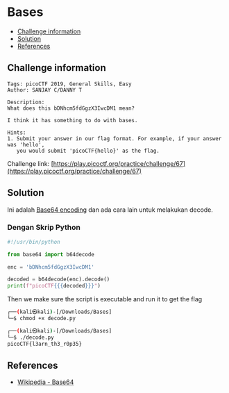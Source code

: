 # Bases

- [Challenge information](#challenge-information)
- [Solution](#solution)
- [References](#references)

## Challenge information
```
Tags: picoCTF 2019, General Skills, Easy
Author: SANJAY C/DANNY T
 
Description:
What does this bDNhcm5fdGgzX3IwcDM1 mean? 

I think it has something to do with bases.

Hints:
1. Submit your answer in our flag format. For example, if your answer was 'hello', 
   you would submit 'picoCTF{hello}' as the flag.
```
Challenge link: [https://play.picoctf.org/practice/challenge/67](https://play.picoctf.org/practice/challenge/67)

## Solution

Ini adalah [Base64 encoding](https://en.wikipedia.org/wiki/Base64) dan ada cara lain untuk melakukan decode.

### Dengan Skrip Python

```python
#!/usr/bin/python

from base64 import b64decode

enc = 'bDNhcm5fdGgzX3IwcDM1'

decoded = b64decode(enc).decode()
print(f"picoCTF{{{decoded}}}")
```

Then we make sure the script is executable and run it to get the flag
```bash
┌──(kali㉿kali)-[/Downloads/Bases]
└─$ chmod +x decode.py     

┌──(kali㉿kali)-[/Downloads/Bases]
└─$ ./decode.py       
picoCTF{l3arn_th3_r0p35}
```

## References

- [Wikipedia - Base64](https://en.wikipedia.org/wiki/Base64)

